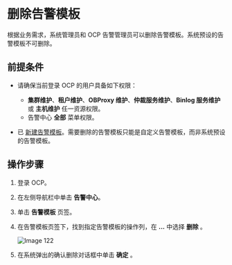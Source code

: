 # 删除告警模板

根据业务需求，系统管理员和 OCP 告警管理员可以删除告警模板。系统预设的告警模板不可删除。

## 前提条件

* 请确保当前登录 OCP 的用户具备如下权限：

  * **集群维护**、**租户维护**、**OBProxy 维护**、**仲裁服务维护**、**Binlog 服务维护** 或 **主机维护** 任一资源权限。
  * 告警中心 **全部** 菜单权限。

* 已 [新建告警模板](../400.manage-alert-templates/100.create-an-alert-template.md)。需要删除的告警模板只能是自定义告警模板，而非系统预设的告警模板。

## 操作步骤

1. 登录 OCP。

2. 在左侧导航栏中单击 **告警中心**。

3. 单击 **告警模板** 页签。

4. 在告警模板页签下，找到指定告警模板的操作列，在 **...** 中选择 **删除** 。

   ![Image 122](https://obbusiness-private.oss-cn-shanghai.aliyuncs.com/doc/img/ocp/401/%E5%88%A0%E9%99%A4%E5%91%8A%E8%AD%A6%E6%A8%A1%E6%9D%BF1.png)

5. 在系统弹出的确认删除对话框中单击 **确定** 。
